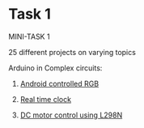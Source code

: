 # Task 1
MINI-TASK 1

25 different projects on varying topics

Arduino in Complex circuits:

1. [Android controlled RGB](https://github.com/Snehan2k2/Tasks/blob/master/Arduino%20in%20complex%20circuits/Android%20controlled%20RGB.md)

2. [Real time clock](https://github.com/Snehan2k2/Tasks/blob/master/Arduino%20in%20complex%20circuits/Arduino%20Real%20time%20clock.md)

3. [DC motor control using L298N](https://github.com/Snehan2k2/Tasks/blob/master/Arduino%20in%20complex%20circuits/DC%20motor%20control%20using%20L298N.md)



  


 

  

  


